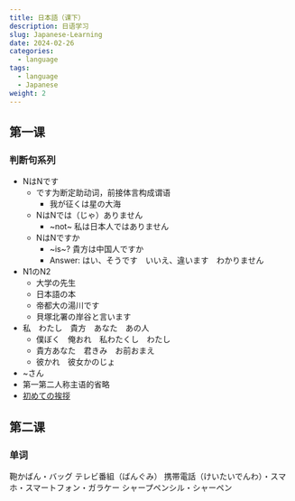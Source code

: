 ```yaml
---
title: 日本語（课下）
description: 日语学习
slug: Japanese-Learning
date: 2024-02-26
categories:
  - language
tags:
  - language
  - Japanese
weight: 2
---
```

## 第一课
### 判断句系列
- NはNです
	- です为断定助动词，前接体言构成谓语
		- 我が征くは星の大海
	- NはNでは（じゃ）ありません
		- ~not~ 私は日本人ではありません
	-  NはNですか
		- ~is~? 貴方は中国人ですか
		- Answer: はい、そうです　いいえ、違います　わかりません
- N1のN2
	- 大学の先生
	- 日本語の本
	- 帝都大の湯川です
	- 貝塚北署の岸谷と言います
- 私　わたし　貴方　あなた　あの人
	- 僕ぼく　俺おれ　私わたくし　わたし　
	- 貴方あなた　君きみ　お前おまえ
	- 彼かれ　彼女かのじょ
- ~さん
- 第一第二人称主语的省略
- [初めての挨拶](https://www.erin.jpf.go.jp/jp/lesson/01/basic/)

## 第二课
### 单词
鞄かばん・バッグ
テレビ番組（ばんぐみ）
携帯電話（けいたいでんわ）・スマホ・スマートフォン・ガラケー
シャープペンシル・シャーペン


